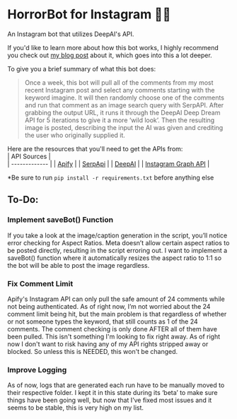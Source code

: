 # HorrorBot for Instagram 🧟‍♀️
An Instagram bot that utilizes DeepAI's API.

If you'd like to learn more about how this bot works, I highly recommend you check out [my blog post](https://ckyy.medium.com/creating-horrorbot-46072dd5de2e) about it, which goes into this a lot deeper.

To give you a brief summary of what this bot does:
> Once a week, this bot will pull all of the comments from my most recent Instagram post and select any comments starting with the keyword imagine. It will then randomly choose one of the comments and run that comment as an image search query with SerpAPI. After grabbing the output URL, it runs it through the DeepAI Deep Dream API for 5 iterations to give it a more ‘wild look’. Then the resulting image is posted, describing the input the AI was given and crediting the user who originally supplied it.

Here are the resources that you'll need to get the APIs from:<br>
| API Sources   |      
| ------------- |
| [Apify](https://apify.com)         |
| [SerpApi](https://serpapi.com)     |
| [DeepAI](https://deepai.org)           |
| [Instagram Graph API](https://developers.facebook.com/docs/instagram-api/getting-started) |

*Be sure to run `pip install -r requirements.txt` before anything else

## To-Do:
### Implement saveBot() Function
If you take a look at the image/caption generation in the script, you’ll notice error checking for Aspect Ratios. Meta doesn’t allow certain aspect ratios to be posted directly, resulting in the script erroring out. I want to implement a saveBot() function where it automatically resizes the aspect ratio to 1:1 so the bot will be able to post the image regardless.

### Fix Comment Limit
Apify's Instagram API can only pull the safe amount of 24 comments while not being authenticated. As of right now, I’m not worried about the 24 comment limit being hit, but the main problem is that regardless of whether or not someone types the keyword, that still counts as 1 of the 24 comments. The comment checking is only done AFTER all of them have been pulled. This isn't something I'm looking to fix right away. As of right now I don't want to risk having any of my API rights stripped away or blocked. So unless this is NEEDED, this won't be changed.

### Improve Logging
As of now, logs that are generated each run have to be manually moved to their respective folder. I kept it in this state during its ‘beta’ to make sure things have been going well, but now that I’ve fixed most issues and it seems to be stable, this is very high on my list.
